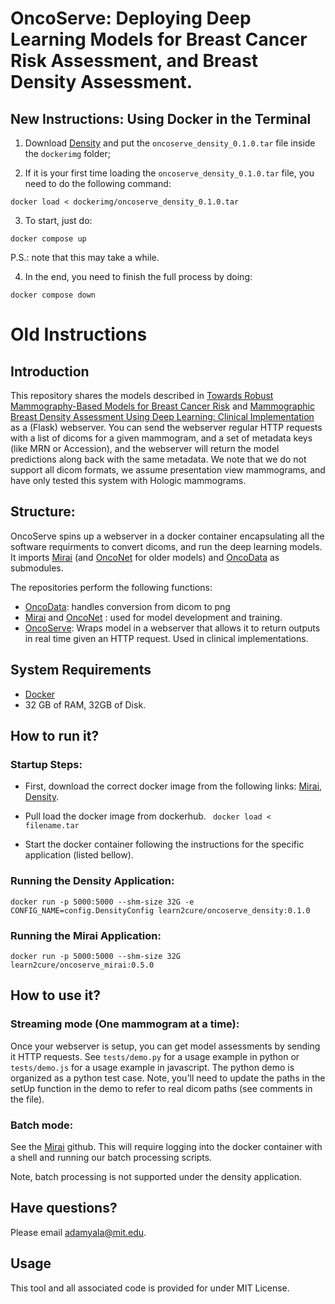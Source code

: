 # OncoServe: Deploying Deep Learning Models for Breast Cancer Risk Assessment, and Breast Density Assessment.

## New Instructions: Using Docker in the Terminal

1. Download [Density](https://www.dropbox.com/s/vncq542aapjtvc8/oncoserve_density_0.1.0.tar?dl=0) and put the `oncoserve_density_0.1.0.tar` file inside the `dockerimg` folder;

2. If it is your first time loading the `oncoserve_density_0.1.0.tar` file, you need to do the following command:

```
docker load < dockerimg/oncoserve_density_0.1.0.tar
```

3. To start, just do:

```
docker compose up
```

P.S.: note that this may take a while.

4. In the end, you need to finish the full process by doing:

```
docker compose down
```

# Old Instructions

## Introduction

This repository shares the models described in [Towards Robust Mammography-Based Models for Breast Cancer Risk](https://www.science.org/doi/10.1126/scitranslmed.aba4373) and [Mammographic Breast Density Assessment Using
Deep Learning: Clinical Implementation](https://pubs.rsna.org/doi/10.1148/radiol.2018180694) as a (Flask) webserver.  You can send the webserver regular HTTP requests with a list of dicoms for a given mammogram, and a set of metadata keys (like MRN or Accession), and the webserver will return the model predictions along back with the same metadata. We note that we do not support all dicom formats, we assume presentation view mammograms, and have only tested this system with Hologic mammograms.

## Structure:
OncoServe spins up a webserver in a docker container encapsulating all the software requirments to convert dicoms, and run the deep learning models. It imports [Mirai](https://github.com/yala/Mirai) (and [OncoNet](https://github.com/yala/OncoNet_Public) for older models) and [OncoData](https://github.com/yala/OncoData_Public) as submodules.

The repositories perform the following functions:
- [OncoData](https://github.com/yala/OncoData_Public): handles conversion from dicom to png
- [Mirai](https://github.com/yala/Mirai) and [OncoNet](https://github.com/yala/OncoNet_Public) : used for model development and training.
- [OncoServe](https://github.com/yala/OncoServe_Public): Wraps model in a webserver that allows it to return outputs in real time given an HTTP request. Used in clinical implementations.

## System Requirements
- [Docker](https://www.docker.com/)
- 32 GB of RAM, 32GB of Disk.

## How to run it?
### Startup Steps:
- First, download the correct docker image from the following links: [Mirai](https://www.dropbox.com/s/k0wq2z7xqr95y3b/oncoserve_mirai.0.5.0.tar?dl=0), [Density](https://www.dropbox.com/s/vncq542aapjtvc8/oncoserve_density_0.1.0.tar?dl=0).

- Pull load the docker image from dockerhub.
``` docker load < filename.tar```

- Start the docker container following the instructions for the specific application (listed bellow).

### Running the Density Application:
```docker run -p 5000:5000 --shm-size 32G -e CONFIG_NAME=config.DensityConfig learn2cure/oncoserve_density:0.1.0```


### Running the Mirai Application:
```docker run -p 5000:5000 --shm-size 32G learn2cure/oncoserve_mirai:0.5.0```

## How to use it?

### Streaming mode (One mammogram at a time):
Once your webserver is setup, you can get model assessments by sending it HTTP requests.
See `tests/demo.py` for a usage example in python or `tests/demo.js` for a usage example in javascript. The python demo is organized as a python test case. Note, you'll need to update the paths in the setUp function in the demo to refer to real dicom paths (see comments in the file).

### Batch mode:
See the [Mirai](https://github.com/yala/Mirai) github. This will require logging into the docker container with a shell and running our batch processing scripts.

Note, batch processing is not supported under the density application.

## Have questions?
Please email adamyala@mit.edu.

## Usage
This tool and all associated code is provided for under MIT License.
